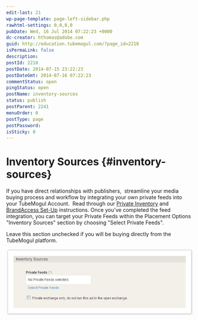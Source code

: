```yaml
---
edit-last: 21
wp-page-template: page-left-sidebar.php
rawhtml-settings: 0,0,0,0
pubDate: Wed, 16 Jul 2014 07:22:23 +0000
dc-creator: hthomas@adobe.com
guid: http://education.tubemogul.com/?page_id=2218
isPermaLink: false
description: 
postId: 2218
postDate: 2014-07-15 23:22:23
postDateGmt: 2014-07-16 07:22:23
commentStatus: open
pingStatus: open
postName: inventory-sources
status: publish
postParent: 2241
menuOrder: 0
postType: page
postPassword: 
isSticky: 0
---
```


# Inventory Sources {#inventory-sources}

If you have direct relationships with publishers,&nbsp;&nbsp;streamline your media buying process and workflow by integrating your own private feeds into your TubeMogul Account. &nbsp;Read through our [Private Inventory](../user-guide/planning/private-inventory/user-guideplanningprivate-inventory.md) and [BrandAccess Set-Up](../user-guide/planning/private-inventory/brandaccess/user-guideplanningprivate-inventorybrandaccess.md) instructions. Once you've completed the feed integration, you can target your Private Feeds within the Placement Options "Inventory Sources" section by choosing "Select Private Feeds".

Leave this section unchecked if you will be buying&nbsp;directly&nbsp;from the TubeMogul platform.

[ ![image2013-3-25 13-47-38](assets/image2013-3-25-13-47-381.jpeg)](assets/image2013-3-25-13-47-381.jpeg)

